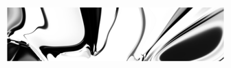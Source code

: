 [![neuralart][thumbnail]][link]

[thumbnail]: https://github.com/dstein64/dstein64/blob/neuralart_202101161635/neuralart-thumbnail.jpg?raw=true
[link]: https://github.com/dstein64/dstein64/blob/neuralart_202101161635/neuralart.png?raw=true
